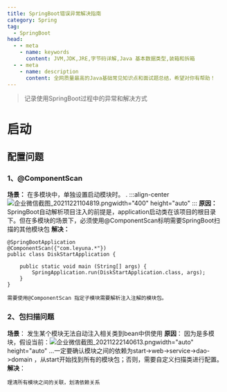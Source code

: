 ```yaml
---
title: SpringBoot错误异常解决指南
category: Spring
tag:
  - SpringBoot
head:
  - - meta
    - name: keywords
      content: JVM,JDK,JRE,字节码详解,Java 基本数据类型,装箱和拆箱
  - - meta
    - name: description
      content: 全网质量最高的Java基础常见知识点和面试题总结，希望对你有帮助！
---
```


> 记录使用SpringBoot过程中的异常和解决方式

# 启动
## 配置问题
### 1、@ComponentScan
**场景：** 在多模块中，单独设置启动模块时。
                                        .
:::align-center
![企业微信截图_20211221104819.png](https://www.leyuna.xyz/image/2021-12-21/企业微信截图_20211221104819.png)width="400" height="auto"
:::
**原因：** SpringBoot自动解析项目注入的前提是，application启动类在该项目的根目录下。但在多模块的场景下，必须使用@ComponentScan标明需要SpringBoot扫描的其他模块包
**解决：**
```
@SpringBootApplication
@ComponentScan({"com.leyuna.*"})
public class DiskStartApplication {

    public static void main (String[] args) {
        SpringApplication.run(DiskStartApplication.class, args);
    }
}

需要使用@ComponentScan 指定子模块需要解析注入注解的模块包。
```
### 2、包扫描问题
**场景**： 发生某个模块无法自动注入相关类到bean中供使用
**原因**： 因为是多模块，假设当前：![企业微信截图_20211222140613.png](https://www.leyuna.xyz/image/2021-12-22/企业微信截图_20211222140613.png)width="auto" height="auto"
 ...一定要确认模块之间的依赖为start->web->service->dao->domain ，从start开始找到所有的模块包；否则，需要自定义扫描类进行配置。
**解决**： 
```
理清所有模块之间的关联，划清依赖关系
```

